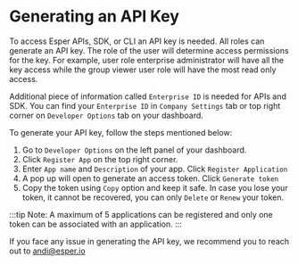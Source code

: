 # Generating an API Key

To access Esper APIs, SDK, or CLI an API key is needed. All roles can generate an API key. The role of the user will determine access permissions for the key. For example, user role enterprise administrator will have all the key access while the group viewer user role will have the most read only access. 

Additional piece of information called `Enterprise ID` is needed for APIs and SDK. You can find your `Enterprise ID` in `Company Settings` tab or top right corner on `Developer Options` tab on your dashboard.

To generate your API key, follow the steps mentioned below:

1.  Go to `Developer Options` on the left panel of your dashboard.
2.  Click `Register App` on the top right corner.
3.  Enter `App name` and `Description` of your app. Click `Register Application`
4.  A pop up will open to generate an access token. Click `Generate token`
5.  Copy the token using `Copy` option and keep it safe. In case you lose your token, it cannot be recovered, you can only `Delete` or `Renew` your token.

:::tip
Note: A maximum of 5 applications can be registered and only one token can be associated with an application.
:::

If you face any issue in generating the API key, we recommend you to reach out to andi@esper.io
